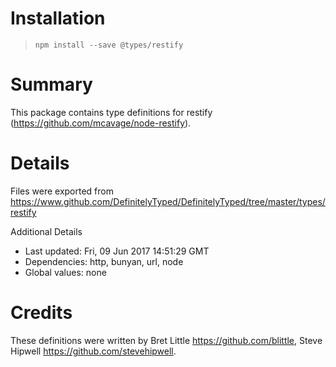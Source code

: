 # Installation
> `npm install --save @types/restify`

# Summary
This package contains type definitions for restify (https://github.com/mcavage/node-restify).

# Details
Files were exported from https://www.github.com/DefinitelyTyped/DefinitelyTyped/tree/master/types/restify

Additional Details
 * Last updated: Fri, 09 Jun 2017 14:51:29 GMT
 * Dependencies: http, bunyan, url, node
 * Global values: none

# Credits
These definitions were written by Bret Little <https://github.com/blittle>, Steve Hipwell <https://github.com/stevehipwell>.
